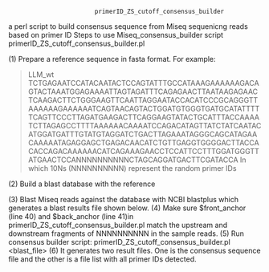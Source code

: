                            primerID_ZS_cutoff_consensus_builder
a perl script to build consensus sequence from Miseq sequenicng reads based on primer ID
	Steps to use Miseq_consensus_builder script primerID_ZS_cutoff_consensus_builder.pl

(1)	Prepare a reference sequence in fasta format. For example:
>LLM_wt
TCTGAGAATCCATACAATACTCCAGTATTTGCCATAAAGAAAAAAGACAGTACTAAATGGAGAAAATTAGTAGATTTCAGAGAACTTAATAAGAGAACTCAAGACTTCTGGGAAGTTCAATTAGGAATACCACATCCCGCAGGGTTAAAAAAGAAAAAATCAGTAACAGTACTGGATGTGGGTGATGCATATTTTTCAGTTCCCTTAGATGAAGACTTCAGGAAGTATACTGCATTTACCAAAATCTTAGAGCCTTTTAAAAAACAAAATCCAGACATAGTTATCTATCAATACATGGATGATTTGTATGTAGGATCTGACTTAGAAATAGGGCAGCATAGAACAAAAATAGAGGAGCTGAGACAACATCTGTTGAGGTGGGGACTTACCACACCAGACAAAAAACATCAGAAAGAACCTCCATTCCTTTGGATGGGTTATGAACTCCANNNNNNNNNNCTAGCAGGATGACTTCGATACCA
In which 10Ns (NNNNNNNNNN) represent the random primer IDs

(2)	Build a blast database with the reference 

(3)	Blast Miseq reads against the database with NCBI blastplus which generates a blast results file shown below. 
(4)	Make sure $front_anchor (line 40) and $back_anchor (line 41)in primerID_ZS_cutoff_consensus_builder.pl match the upstream and downstream fragments of NNNNNNNNNN in the sample reads. 
(5)	Run consensus builder script:
primerID_ZS_cutoff_consensus_builder.pl <blast_file>
(6)	It generates two result files. One is the consensus sequence file and the other is a file list with all primer IDs detected. 

